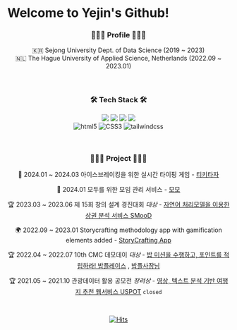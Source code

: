# Welcome to Yejin's Github!

<h3 align="center">🙋🏻‍♀️ Profile 🙋🏻‍♀️</h3>
<p align='center'>
  🇰🇷 Sejong University Dept. of Data Science (2019 ~ 2023) <br/>
  🇳🇱 The Hague University of Applied Science, Netherlands (2022.09 ~ 2023.01) <br/>
<br><br>
</p>

<h3 align="center">🛠 Tech Stack 🛠</h3>
<p align='center'>
  <img src="https://img.shields.io/badge/javascript-F7DF1E?style=for-the-badge&logo=JavaScript&logoColor=white">
  <img src="https://img.shields.io/badge/typescript-3178C6?style=for-the-badge&logo=TypeScript&logoColor=white">
  <img src="https://img.shields.io/badge/React-61DAFB?style=for-the-badge&logo=React&logoColor=white">
  <img src="https://img.shields.io/badge/React Native-0088CC?style=for-the-badge&logo=React&logoColor=white">
  <br/>
  <img alt="html5" src="https://img.shields.io/badge/HTML5-E34F26?style=for-the-badge&logo=html5&logoColor=white" />
  <img alt="CSS3" src="https://img.shields.io/badge/css3-1572B6?style=for-the-badge&logo=css3&logoColor=white" />
  <img alt="tailwindcss" src="https://img.shields.io/badge/tailwindcss-06B6D4?style=for-the-badge&logo=tailwindcss&logoColor=white" />
  <br/>
</p>

<br>

<h3 align="center">👩🏻‍💻 Project 👩🏻‍💻</h3>
<div align="center">

🚗 2024.01 ~ 2024.03 아이스브레이킹을 위한 실시간 타이핑 게임 - [티키타자](https://www.tikitaza.com/)

👥 2024.01 모두를 위한 모임 관리 서비스 - [모모](https://momo8.vercel.app/)

🏆 2023.03 ~ 2023.06 제 15회 창의 설계 경진대회 *대상* - [자연어 처리모델을 이용한 상권 분석 서비스 SMooD](https://smood.org/)

🌍 2022.09 ~ 2023.01 Storycrafting methodology app with gamification elements added - [StoryCrafting App](https://youtu.be/U93WIt5ecRA) 

🏆 2022.04 ~ 2022.07 10th CMC 데모데이 *대상* - [밥 미션을 수행하고, 포인트를 적립하라! 밥플레이스](https://bobplace.com/) , [밥플사장님](https://apps.apple.com/kr/app/%EB%B0%A5%ED%94%8C%EC%82%AC%EC%9E%A5%EB%8B%98/id1635526753)

🏆 2021.05 ~ 2021.10 관광데이터 활용 공모전 *장려상*  - [영상, 텍스트 분석 기반 여행지 추천 웹서비스 USPOT](https://github.com/yejinleee/USPOT_Front) `closed`


  
  
</div>

<br/>


<div align="center">


<!-- github stats -->

<!-- ## :bug: Stats [![Anurag's GitHub stats](https://github-readme-stats.vercel.app/api?username=rocher71&count_private=true&show_icons=true&theme=great-gatsby)](https://github.com/anuraghazra/github-readme-stats)[![Top Langs](https://github-readme-stats.vercel.app/api/top-langs/?username=rocher71&layout=compact&langs_count=5&theme=dark&hide=c%23)](https://github.com/anuraghazra/github-readme-stats)
<br>
<br>
 --->

[![Hits](https://hits.seeyoufarm.com/api/count/incr/badge.svg?pvs=4&url=https%3A%2F%2Fcolossal-waitress-32b.notion.site%2F99841bd144e54ac6b40faf99071afc78&count_bg=%2379C83D&title_bg=%23555555&icon=&icon_color=%23E7E7E7&title=hits&edge_flat=false)](https://hits.seeyoufarm.com)
</div>
